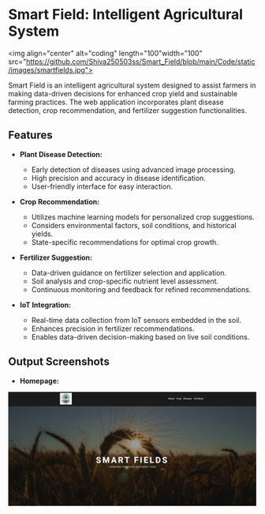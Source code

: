 # Smart Field: Intelligent Agricultural System
<img align="center" alt="coding" length="100"width="100" src="https://github.com/Shiva250503ss/Smart_Field/blob/main/Code/static/images/smartfields.jpg">


Smart Field is an intelligent agricultural system designed to assist farmers in making data-driven decisions for enhanced crop yield and sustainable farming practices. The web application incorporates plant disease detection, crop recommendation, and fertilizer suggestion functionalities.

## Features

- **Plant Disease Detection:**
  - Early detection of diseases using advanced image processing.
  - High precision and accuracy in disease identification.
  - User-friendly interface for easy interaction.

- **Crop Recommendation:**
  - Utilizes machine learning models for personalized crop suggestions.
  - Considers environmental factors, soil conditions, and historical yields.
  - State-specific recommendations for optimal crop growth.

- **Fertilizer Suggestion:**
  - Data-driven guidance on fertilizer selection and application.
  - Soil analysis and crop-specific nutrient level assessment.
  - Continuous monitoring and feedback for refined recommendations.

- **IoT Integration:**
  - Real-time data collection from IoT sensors embedded in the soil.
  - Enhances precision in fertilizer recommendations.
  - Enables data-driven decision-making based on live soil conditions.

## Output Screenshots

- **Homepage:**

<img align="center" alt="coding" width="700" src="https://github.com/Shiva250503ss/Smart_Field/blob/main/output%20screenshots/homepage.jpg">
